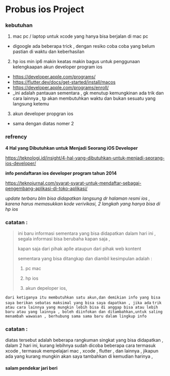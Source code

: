 # Probus ios Project

### kebutuhan

1. mac pc / laptop untuk xcode yang hanya bisa berjalan di mac pc
  - digoogle ada beberapa trick , dengan resiko coba coba yang belum pastian di waktu dan keberhasilan
2. hp ios min ip6 makin keatas makin bagus untuk penggunaan kelengkaapan akun developer program ios 
  - https://developer.apple.com/programs/
  - https://flutter.dev/docs/get-started/install/macos
  - https://developer.apple.com/programs/enroll/
  - _ini adalah pantauan sementara , gk menutup kemungkinan ada trik dan cara lainnya ,
    tp akan membutuhkan waktu dan bukan sesuatu yang langsung ketemu
3. akun developer propgran ios
  - sama dengan diatas nomer 2
  
### refrency 

__4 Hal yang Dibutuhkan untuk Menjadi Seorang iOS Developer__

https://teknologi.id/insight/4-hal-yang-dibutuhkan-untuk-menjadi-seorang-ios-developer/

__info pendaftaran ios developer program tahun 2014__

https://teknojurnal.com/syarat-syarat-untuk-mendaftar-sebagai-pengembang-aplikasi-di-toko-aplikasi/

_update terbaru blm bisa didapatkan langsung dr halaman resmi ios , karena harus memasukkan kode verivikasi,
2 langkah yang hanya bisa di hp ios_

### catatan : 

> ini baru informasi sementara yang bisa didapatkan dalam hari ini , segala informasi bisa berubaha kapan saja ,
>
> kapan saja dari pihak aplle ataupun dari pihak web kontent
>
> sementara yang bisa ditangkap dan diambil kesimpulan adalah : 
>
> 1. pc mac
>
> 2. hp ios
>
> 3. akun depeloper ios,

`dari ketiganya itu membutuhkan satu akun,dan demikian info yang bisa saya berikan sebatas maksimal yang bisa saya dapatkan , jika ada` 
`trik atau cara lainnya yang mungkin lebih bisa di anggap bisa atau lebih baru atau yang lainnya , boleh diinfokan dan ditambahkan,untuk saling menambah wawasan , berhubung sama sama baru dalam lingkup info`

### catatan :

diatas tersebut adalah beberapa rangkuman singkat yang bisa didapatkan , dalam 2 hari ini, 
kurang lebihnya sudah dicoba beberapa cara termasuk xcode , termasuk mempelajari mac , xcode , flutter , dan lainnya ,
jikapun ada yang kurang mungkin akan saya tambahkan di kemudian harinya ,

#### salam pendekar jari beri
